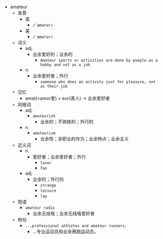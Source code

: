 - amateur
  - 发音
    - 英
      - `/'æmətər/`
    - 美
      - `/ˈæmətər/`
  - 词义
    - adj.
      - 业余爱好的；业余的
        - `Amateur sports or activities are done by people as a hobby and not as a job`
    - n.
      - 业余爱好者；外行
        - `someone who does an activity just for pleasure, not as their job`
  - 记忆
    - amat(=amor爱) + eur(表人) → 业余爱好者
  - 同根词
    - adj.
      - `amateurish`
        - 业余的；不熟练的；外行的
    - n.
      - `amateurism`
        - 业余性；非职业的作为；业余特点；业余主义
  - 近义词
    - n.
      - 爱好者；业余爱好者；外行
        - `lover`
        - `fan`
    - adj.
      - 业余的；外行的
        - `strange`
        - `leisure`
        - `lay`
  - 短语
    - `amateur radio`
      - 业余无线电；业余无线电爱好者 
  - 例句
    - `...professional athletes and amateur runners.`
      - …专业运动员和业余赛跑运动员。

